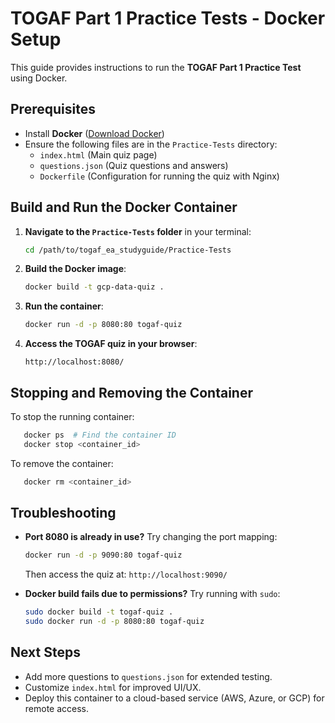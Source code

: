 # TOGAF Part 1 Practice Tests - Docker Setup

This guide provides instructions to run the **TOGAF Part 1 Practice Test** using Docker.

## **Prerequisites**
- Install **Docker** ([Download Docker](https://www.docker.com/get-started))
- Ensure the following files are in the `Practice-Tests` directory:
  - `index.html` (Main quiz page)
  - `questions.json` (Quiz questions and answers)
  - `Dockerfile` (Configuration for running the quiz with Nginx)

## **Build and Run the Docker Container**

1. **Navigate to the `Practice-Tests` folder** in your terminal:
   ```sh
   cd /path/to/togaf_ea_studyguide/Practice-Tests
   ```

2. **Build the Docker image**:
   ```sh
   docker build -t gcp-data-quiz .
   ```

3. **Run the container**:
   ```sh
   docker run -d -p 8080:80 togaf-quiz
   ```

4. **Access the TOGAF quiz in your browser**:
   ```
   http://localhost:8080/
   ```

## **Stopping and Removing the Container**
To stop the running container:
```sh
   docker ps  # Find the container ID
   docker stop <container_id>
```

To remove the container:
```sh
   docker rm <container_id>
```

## **Troubleshooting**
- **Port 8080 is already in use?** Try changing the port mapping:
  ```sh
  docker run -d -p 9090:80 togaf-quiz
  ```
  Then access the quiz at: `http://localhost:9090/`

- **Docker build fails due to permissions?** Try running with `sudo`:
  ```sh
  sudo docker build -t togaf-quiz .
  sudo docker run -d -p 8080:80 togaf-quiz
  ```

## **Next Steps**
- Add more questions to `questions.json` for extended testing.
- Customize `index.html` for improved UI/UX.
- Deploy this container to a cloud-based service (AWS, Azure, or GCP) for remote access.

